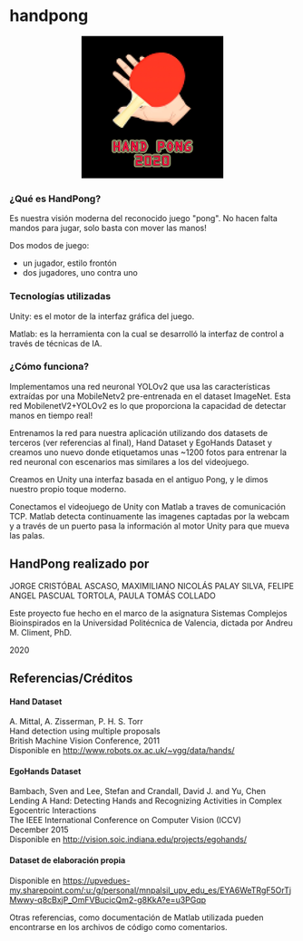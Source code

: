 # handpong

<p align="center">
<img src="handpong-logo.jpeg" width="250">
</p>

### ¿Qué es HandPong?

Es nuestra visión moderna del reconocido juego "pong". No hacen falta mandos para jugar, solo basta con mover las manos!

Dos modos de juego: 
  - un jugador, estilo frontón
  - dos jugadores, uno contra uno

### Tecnologías utilizadas

Unity: es el motor de la interfaz gráfica del juego.

Matlab: es la herramienta con la cual se desarrolló la interfaz de control a través de técnicas de IA.

### ¿Cómo funciona?

Implementamos una red neuronal YOLOv2 que usa las características extraídas por una MobileNetv2 pre-entrenada en el dataset ImageNet. Esta red MobilenetV2+YOLOv2 es lo que proporciona la capacidad de detectar manos en tiempo real!

Entrenamos la red para nuestra aplicación utilizando dos datasets de terceros (ver referencias al final), Hand Dataset y EgoHands Dataset
y creamos uno nuevo donde etiquetamos unas ~1200 fotos para entrenar la red neuronal con escenarios mas similares a los del videojuego.

Creamos en Unity una interfaz basada en el antiguo Pong, y le dimos nuestro propio toque moderno.

Conectamos el videojuego de Unity con Matlab a traves de comunicación TCP. Matlab detecta continuamente las imagenes captadas por la webcam y a través de un puerto pasa la información al motor Unity para que mueva las palas.

## HandPong realizado por

JORGE CRISTÓBAL ASCASO, 
MAXIMILIANO NICOLÁS PALAY SILVA, 
FELIPE ANGEL PASCUAL TORTOLA, 
PAULA TOMÁS COLLADO 

Este proyecto fue hecho en el marco de la asignatura Sistemas Complejos Bioinspirados en la Universidad Politécnica de Valencia, dictada por Andreu M. Climent, PhD.

2020
</br>
## Referencias/Créditos

#### Hand Dataset
A. Mittal, A. Zisserman, P. H. S. Torr </br>
Hand detection using multiple proposals </br> 
British Machine Vision Conference, 2011 </br>
Disponible en http://www.robots.ox.ac.uk/~vgg/data/hands/

#### EgoHands Dataset
Bambach, Sven and Lee, Stefan and Crandall, David J. and Yu, Chen </br>
Lending A Hand: Detecting Hands and Recognizing Activities in Complex Egocentric Interactions </br>
The IEEE International Conference on Computer Vision (ICCV) </br>
December 2015 </br>
Disponible en http://vision.soic.indiana.edu/projects/egohands/

#### Dataset de elaboración propia
Disponible en https://upvedues-my.sharepoint.com/:u:/g/personal/mnpalsil_upv_edu_es/EYA6WeTRgF5OrTjMwwy-q8cBxjP_OmFVBucicQm2-g8KkA?e=u3PGqp

Otras referencias, como documentación de Matlab utilizada pueden encontrarse en los archivos de código como comentarios.
